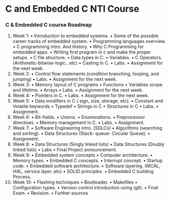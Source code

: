 # C and Embedded C NTI Course 

### C & Embedded C course Roadmap
1. Week 1:
• Introduction to embedded systems.
• Some of the possible career tracks of embedded system.
• Programming languages overview.
• C programming intro. And history.
• Why C Programming for embedded apps.
• Writing first program in c and make the proper setups.
• C file structure.
• Data types in C.
• Variables.
• C Operators. (Arithmetic-bitwise-logic...etc)
• Casting in C.
• Labs.
• Assignment for the next week.
2. Week 2:
• Control flow statements (condition branching, looping, and jumping)
• Labs.
• Assignment for the next week.
3. Week 3:
• Memory layout of C programs
• Functions
• Variables scope and lifetime.
• Arrays
• Labs.
• Assignment for the next week.
4. Week 4:
• Pointers in C.
• Labs.
• Assignment for the next week.
5. Week 5:
• Data modifiers in C ( sign, size, storage, etc).
• Constant and Volatile keywords
• Typedef
• Strings in C
• Structures in C
• Labs.
• Assignment.
6. Week 6:
• Bit-fields.
• Unions.
• Enumerations.
• Preprocessor directives.
• Memory management in C.
• Labs.
• Assignment.
7. Week 7:
• Software Engineering intro. (SDLCs)
• Algorithms (searching and sorting).
• Data Structures (Stack- queue- Circular Queue).
• Assignment.
8. Week 8:
• Data Structures (Singly linked lists)
• Data Structures (Doubly linked lists)
• Labs
• Final Project announcement.
9. Week 9:
• Embedded system concepts
• Computer architecture.
• Memory types.
• Embedded C concepts.
• Interrupt concept.
• Startup code.
• Embedded software architecture.
• Software layering. (MCAL, HAL, service layer..etc)
• SOLID principles.
• Embedded C building Process.
10. Week 10:
• Flashing techniques
• Bootloader.
• Makefiles
• Configuration types.
• Version control introduction using (git).
• Final Exam.
• Revision.
• Further sources

